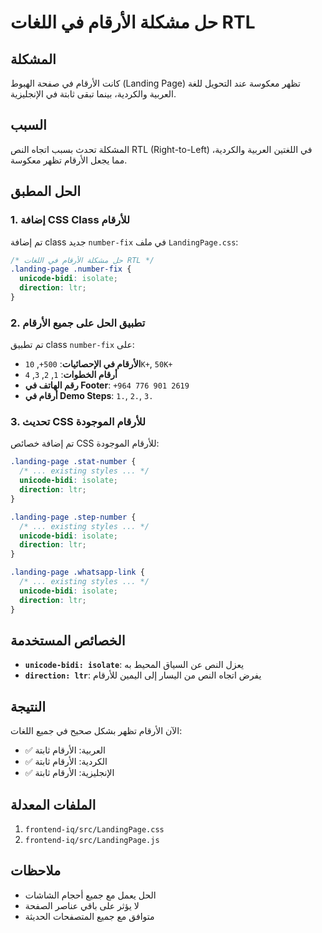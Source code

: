 # حل مشكلة الأرقام في اللغات RTL

## المشكلة
كانت الأرقام في صفحة الهبوط (Landing Page) تظهر معكوسة عند التحويل للغة العربية والكردية، بينما تبقى ثابتة في الإنجليزية.

## السبب
المشكلة تحدث بسبب اتجاه النص RTL (Right-to-Left) في اللغتين العربية والكردية، مما يجعل الأرقام تظهر معكوسة.

## الحل المطبق

### 1. إضافة CSS Class للأرقام
تم إضافة class جديد `number-fix` في ملف `LandingPage.css`:

```css
/* حل مشكلة الأرقام في اللغات RTL */
.landing-page .number-fix {
  unicode-bidi: isolate;
  direction: ltr;
}
```

### 2. تطبيق الحل على جميع الأرقام
تم تطبيق class `number-fix` على:

- **الأرقام في الإحصائيات**: `500+`, `10K+`, `50K+`
- **أرقام الخطوات**: `1`, `2`, `3`, `4`
- **رقم الهاتف في Footer**: `+964 776 901 2619`
- **أرقام في Demo Steps**: `1.`, `2.`, `3.`

### 3. تحديث CSS للأرقام الموجودة
تم إضافة خصائص CSS للأرقام الموجودة:

```css
.landing-page .stat-number {
  /* ... existing styles ... */
  unicode-bidi: isolate;
  direction: ltr;
}

.landing-page .step-number {
  /* ... existing styles ... */
  unicode-bidi: isolate;
  direction: ltr;
}

.landing-page .whatsapp-link {
  /* ... existing styles ... */
  unicode-bidi: isolate;
  direction: ltr;
}
```

## الخصائص المستخدمة

- **`unicode-bidi: isolate`**: يعزل النص عن السياق المحيط به
- **`direction: ltr`**: يفرض اتجاه النص من اليسار إلى اليمين للأرقام

## النتيجة
الآن الأرقام تظهر بشكل صحيح في جميع اللغات:
- ✅ العربية: الأرقام ثابتة
- ✅ الكردية: الأرقام ثابتة  
- ✅ الإنجليزية: الأرقام ثابتة

## الملفات المعدلة
1. `frontend-iq/src/LandingPage.css`
2. `frontend-iq/src/LandingPage.js`

## ملاحظات
- الحل يعمل مع جميع أحجام الشاشات
- لا يؤثر على باقي عناصر الصفحة
- متوافق مع جميع المتصفحات الحديثة



